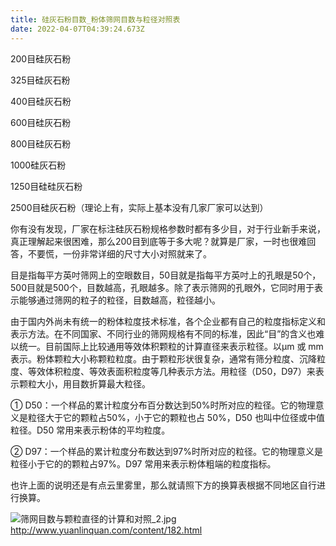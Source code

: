 ```yaml
---
title: 硅灰石粉目数_粉体筛网目数与粒径对照表
date: 2022-04-07T04:39:24.673Z
---
```

<!--StartFragment-->

200目硅灰石粉

325目硅灰石粉

400目硅灰石粉

600目硅灰石粉

800目硅灰石粉

1000硅灰石粉

1250目硅硅灰石粉

2500目硅灰石粉（理论上有，实际上基本没有几家厂家可以达到）

你有没有发现，厂家在标注硅灰石粉规格参数时都有多少目，对于行业新手来说，真正理解起来很困难，那么200目到底等于多大呢？就算是厂家，一时也很难回答，不要慌，一份非常详细的尺寸大小对照就来了。



目是指每平方英吋筛网上的空眼数目，50目就是指每平方英吋上的孔眼是50个，500目就是500个，目数越高，孔眼越多。除了表示筛网的孔眼外，它同时用于表示能够通过筛网的粒子的粒径，目数越高，粒径越小。



由于国内外尚未有统一的粉体粒度技术标准，各个企业都有自己的粒度指标定义和表示方法。在不同国家、不同行业的筛网规格有不同的标准，因此“目”的含义也难以统一。目前国际上比较通用等效体积颗粒的计算直径来表示粒径。以μm 或 mm 表示。粉体颗粒大小称颗粒粒度。由于颗粒形状很复杂，通常有筛分粒度、沉降粒度、等效体积粒度、等效表面积粒度等几种表示方法。用粒径（D50，D97）来表示颗粒大小，用目数折算最大粒径。

① D50：一个样品的累计粒度分布百分数达到50%时所对应的粒径。它的物理意义是粒径大于它的颗粒占50%，小于它的颗粒也占 50%，D50 也叫中位径或中值粒径。D50 常用来表示粉体的平均粒度。

② D97：一个样品的累计粒度分布数达到97%时所对应的粒径。它的物理意义是粒径小于它的的颗粒占97%。D97 常用来表示粉体粗端的粒度指标。





也许上面的说明还是有点云里雾里，那么就请照下方的换算表根据不同地区自行进行换算。

![筛网目数与颗粒直径的计算和对照\_2.jpg](http://www.yuanlinquan.com/static/upload/image/20220322/1647916815726174.jpg "1647916815726174.jpg")http://www.yuanlinquan.com/content/182.html

<!--EndFragment-->